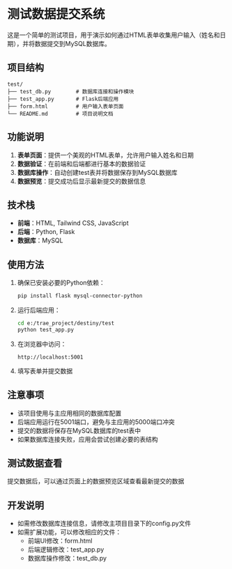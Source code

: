 # 测试数据提交系统

这是一个简单的测试项目，用于演示如何通过HTML表单收集用户输入（姓名和日期），并将数据提交到MySQL数据库。

## 项目结构

```
test/
├── test_db.py        # 数据库连接和操作模块
├── test_app.py       # Flask后端应用
├── form.html         # 用户输入表单页面
└── README.md         # 项目说明文档
```

## 功能说明

1. **表单页面**：提供一个美观的HTML表单，允许用户输入姓名和日期
2. **数据验证**：在前端和后端都进行基本的数据验证
3. **数据库操作**：自动创建test表并将数据保存到MySQL数据库
4. **数据预览**：提交成功后显示最新提交的数据信息

## 技术栈

- **前端**：HTML, Tailwind CSS, JavaScript
- **后端**：Python, Flask
- **数据库**：MySQL

## 使用方法

1. 确保已安装必要的Python依赖：
   ```bash
   pip install flask mysql-connector-python
   ```

2. 运行后端应用：
   ```bash
   cd e:/trae_project/destiny/test
   python test_app.py
   ```

3. 在浏览器中访问：
   ```
   http://localhost:5001
   ```

4. 填写表单并提交数据

## 注意事项

- 该项目使用与主应用相同的数据库配置
- 后端应用运行在5001端口，避免与主应用的5000端口冲突
- 提交的数据将保存在MySQL数据库的test表中
- 如果数据库连接失败，应用会尝试创建必要的表结构

## 测试数据查看

提交数据后，可以通过页面上的数据预览区域查看最新提交的数据

## 开发说明

- 如需修改数据库连接信息，请修改主项目目录下的config.py文件
- 如需扩展功能，可以修改相应的文件：
  - 前端UI修改：form.html
  - 后端逻辑修改：test_app.py
  - 数据库操作修改：test_db.py